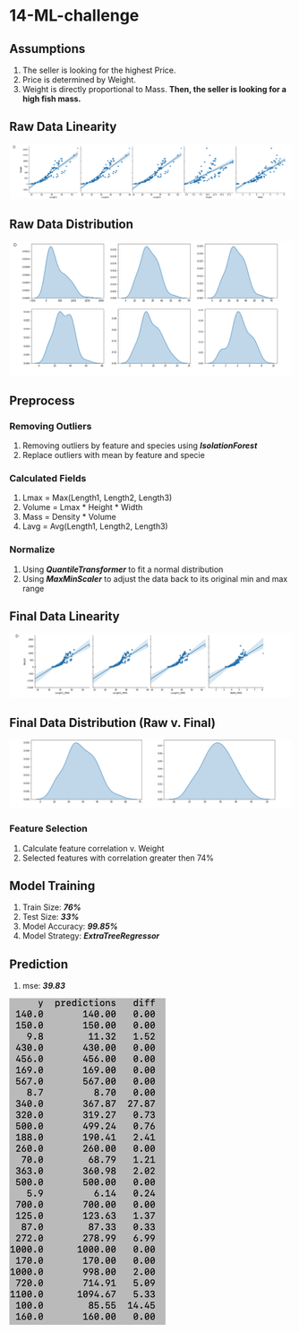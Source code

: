 # 14-ML-challenge
## **Assumptions**
1. The seller is looking for the highest Price.
2. Price is determined by Weight.
3. Weight is directly proportional to Mass.
**Then, the seller is looking for a high fish mass.**

## **Raw Data Linearity**
![](images/raw_linearity.png)

## **Raw Data Distribution**
![](images/raw_distribution.png)

## **Preprocess**
### Removing Outliers
1. Removing outliers by feature and species using ***IsolationForest***
2. Replace outliers with mean by feature and specie

### Calculated Fields
1. Lmax = Max(Length1, Length2, Length3)
2. Volume = Lmax * Height * Width
3. Mass =  Density * Volume
4. Lavg = Avg(Length1, Length2, Length3)

### Normalize
1. Using ***QuantileTransformer*** to fit a normal distribution
2. Using ***MaxMinScaler*** to adjust the data back to its original min and max range

## **Final Data Linearity**
![](images/linearity.png)

## **Final Data Distribution  (Raw v. Final)**
![](images/distribution.png)

### Feature Selection
1. Calculate feature correlation v. Weight
2. Selected features with correlation greater then 74%

## **Model Training**
1. Train Size: ***76%***
2. Test Size: ***33%***
3. Model Accuracy: ***99.85%***
4. Model Strategy: ***ExtraTreeRegressor***

## **Prediction**
1. mse: ***39.83***

![](images/predictions.png)
